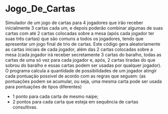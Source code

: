 # Jogo_De_Cartas

Simulador de um
jogo de cartas para 4 jogadores que irão receber inicialmente 3 cartas cada um, e depois poderão
combinar algumas de suas cartas com até 2 cartas colocadas sobre a mesa (após cada jogador ter
suas três cartas) que são comuns a todos os jogadores, tendo que apresentar um jogo final de trio
de cartas.
Este código gera aleatoriamente as cartas iniciais de cada jogador, além das 2 cartas
colocadas sobre a mesa (cada jogador irá receber secretamente 3 cartas do baralho, todas as cartas
de uma só vez para cada jogador e, após, 2 cartas tiradas do que sobrou do baralho e essas cartas
podem ser usadas por qualquer jogador). O programa calcula a quantidade de possibilidades de um jogador atingir cada pontuação
possível de acordo com as regras que seguem: (as pontuações podem se acumular, ou seja, uma
mesma carta pode ser usada para pontuações de tipos diferentes)
- 1 ponto para cada carta de mesmo naipe;
- 2 pontos para cada carta que esteja em sequência de cartas consultivas.
